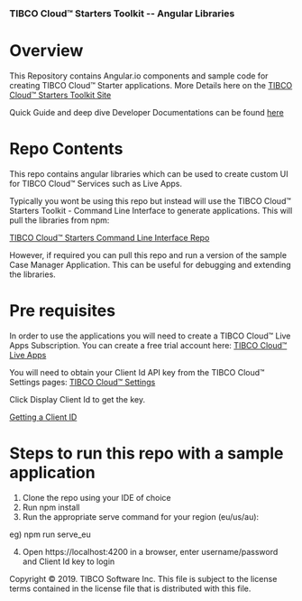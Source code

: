 ### TIBCO Cloud™ Starters Toolkit -- Angular Libraries

# Overview

This Repository contains Angular.io components and sample code for creating TIBCO Cloud™ Starter applications. More Details here on the [TIBCO Cloud™ Starters Toolkit Site](https://tibcosoftware.github.io/TCSToolkit/)

Quick Guide and deep dive Developer Documentations can be found [here](https://tibcosoftware.github.io/TCSTK-Angular/)

# Repo Contents

This repo contains angular libraries which can be used to create custom UI for TIBCO Cloud™ Services such as Live Apps.

Typically you wont be using this repo but instead will use the TIBCO Cloud™ Starters Toolkit - Command Line Interface to generate applications. This will pull the libraries from npm:

[TIBCO Cloud™ Starters Command Line Interface Repo](https://github.com/TIBCOSoftware/tcstk-cloud-cli)

However, if required you can pull this repo and run a version of the sample Case Manager Application. This can be useful for debugging and extending the libraries.

# Pre requisites

In order to use the applications you will need to create a TIBCO Cloud™ Live Apps Subscription. You can create a free trial account here:
[TIBCO Cloud™ Live Apps](https://www.tibco.com/products/tibco-cloud-live-apps)

You will need to obtain your Client Id API key from the TIBCO Cloud™ Settings pages:
[TIBCO Cloud™ Settings](https://account.cloud.tibco.com/manage/settings/advanced)

Click Display Client Id to get the key.

[Getting a Client ID](https://www.youtube.com/embed/MuzQDo1RPxU)

# Steps to run this repo with a sample application

1) Clone the repo using your IDE of choice
2) Run npm install
3) Run the appropriate serve command for your region (eu/us/au):
  
  eg) npm run serve_eu
  
4) Open https://localhost:4200 in a browser, enter username/password and Client Id key to login



Copyright © 2019. TIBCO Software Inc.
This file is subject to the license terms contained
in the license file that is distributed with this file.
